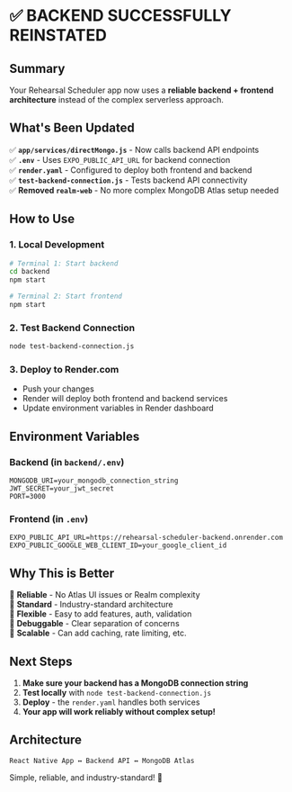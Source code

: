 # ✅ BACKEND SUCCESSFULLY REINSTATED

## Summary

Your Rehearsal Scheduler app now uses a **reliable backend + frontend architecture** instead of the complex serverless approach.

## What's Been Updated

✅ **`app/services/directMongo.js`** - Now calls backend API endpoints  
✅ **`.env`** - Uses `EXPO_PUBLIC_API_URL` for backend connection  
✅ **`render.yaml`** - Configured to deploy both frontend and backend  
✅ **`test-backend-connection.js`** - Tests backend API connectivity  
✅ **Removed `realm-web`** - No more complex MongoDB Atlas setup needed  

## How to Use

### 1. **Local Development**
```bash
# Terminal 1: Start backend
cd backend
npm start

# Terminal 2: Start frontend  
npm start
```

### 2. **Test Backend Connection**
```bash
node test-backend-connection.js
```

### 3. **Deploy to Render.com**
- Push your changes
- Render will deploy both frontend and backend services
- Update environment variables in Render dashboard

## Environment Variables

### Backend (in `backend/.env`)
```
MONGODB_URI=your_mongodb_connection_string
JWT_SECRET=your_jwt_secret
PORT=3000
```

### Frontend (in `.env`)
```
EXPO_PUBLIC_API_URL=https://rehearsal-scheduler-backend.onrender.com
EXPO_PUBLIC_GOOGLE_WEB_CLIENT_ID=your_google_client_id
```

## Why This is Better

🎯 **Reliable** - No Atlas UI issues or Realm complexity  
🎯 **Standard** - Industry-standard architecture  
🎯 **Flexible** - Easy to add features, auth, validation  
🎯 **Debuggable** - Clear separation of concerns  
🎯 **Scalable** - Can add caching, rate limiting, etc.  

## Next Steps

1. **Make sure your backend has a MongoDB connection string**
2. **Test locally** with `node test-backend-connection.js`
3. **Deploy** - the `render.yaml` handles both services
4. **Your app will work reliably without complex setup!**

## Architecture

```
React Native App ↔ Backend API ↔ MongoDB Atlas
```

Simple, reliable, and industry-standard! 🎉
